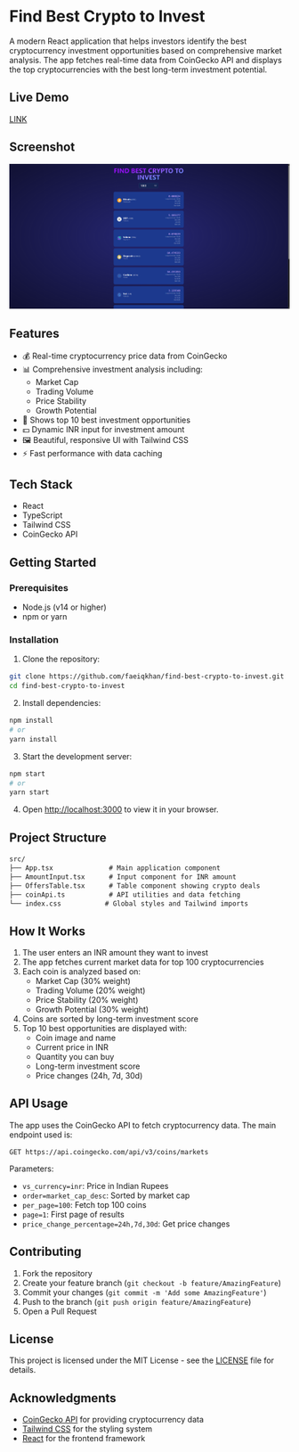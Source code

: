 # Find Best Crypto to Invest

A modern React application that helps investors identify the best cryptocurrency investment opportunities based on comprehensive market analysis. The app fetches real-time data from CoinGecko API and displays the top cryptocurrencies with the best long-term investment potential.
## Live Demo
[LINK](https://btc-price-tracker-faeiqkhans-projects.vercel.app/)
## Screenshot
![App Screenshot](screenshot.png)

## Features

- 💰 Real-time cryptocurrency price data from CoinGecko
- 📊 Comprehensive investment analysis including:
  - Market Cap
  - Trading Volume
  - Price Stability
  - Growth Potential
- 🎯 Shows top 10 best investment opportunities
- 💵 Dynamic INR input for investment amount
- 🖼️ Beautiful, responsive UI with Tailwind CSS
- ⚡ Fast performance with data caching

## Tech Stack

- React
- TypeScript
- Tailwind CSS
- CoinGecko API

## Getting Started

### Prerequisites

- Node.js (v14 or higher)
- npm or yarn

### Installation

1. Clone the repository:
```bash
git clone https://github.com/faeiqkhan/find-best-crypto-to-invest.git
cd find-best-crypto-to-invest
```

2. Install dependencies:
```bash
npm install
# or
yarn install
```

3. Start the development server:
```bash
npm start
# or
yarn start
```

4. Open [http://localhost:3000](http://localhost:3000) to view it in your browser.

## Project Structure

```
src/
├── App.tsx              # Main application component
├── AmountInput.tsx      # Input component for INR amount
├── OffersTable.tsx      # Table component showing crypto deals
├── coinApi.ts           # API utilities and data fetching
└── index.css           # Global styles and Tailwind imports
```

## How It Works

1. The user enters an INR amount they want to invest
2. The app fetches current market data for top 100 cryptocurrencies
3. Each coin is analyzed based on:
   - Market Cap (30% weight)
   - Trading Volume (20% weight)
   - Price Stability (20% weight)
   - Growth Potential (30% weight)
4. Coins are sorted by long-term investment score
5. Top 10 best opportunities are displayed with:
   - Coin image and name
   - Current price in INR
   - Quantity you can buy
   - Long-term investment score
   - Price changes (24h, 7d, 30d)

## API Usage

The app uses the CoinGecko API to fetch cryptocurrency data. The main endpoint used is:
```
GET https://api.coingecko.com/api/v3/coins/markets
```

Parameters:
- `vs_currency=inr`: Price in Indian Rupees
- `order=market_cap_desc`: Sorted by market cap
- `per_page=100`: Fetch top 100 coins
- `page=1`: First page of results
- `price_change_percentage=24h,7d,30d`: Get price changes

## Contributing

1. Fork the repository
2. Create your feature branch (`git checkout -b feature/AmazingFeature`)
3. Commit your changes (`git commit -m 'Add some AmazingFeature'`)
4. Push to the branch (`git push origin feature/AmazingFeature`)
5. Open a Pull Request

## License

This project is licensed under the MIT License - see the [LICENSE](LICENSE) file for details.

## Acknowledgments

- [CoinGecko API](https://www.coingecko.com/en/api) for providing cryptocurrency data
- [Tailwind CSS](https://tailwindcss.com/) for the styling system
- [React](https://reactjs.org/) for the frontend framework
